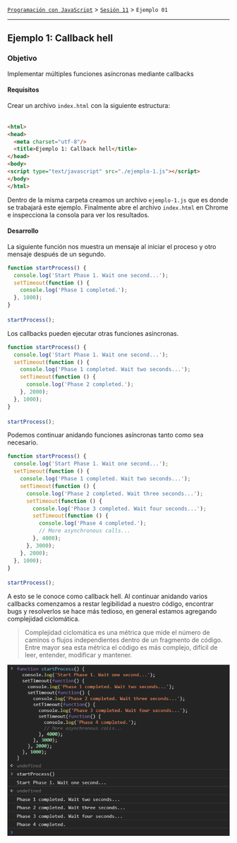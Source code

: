 [`Programación con JavaScript`](../../Readme.md) > [`Sesión 11`](../Readme.md) > `Ejemplo 01`

---

## Ejemplo 1: Callback hell

### Objetivo

Implementar múltiples funciones asíncronas mediante callbacks

#### Requisitos

Crear un archivo `index.html` con la siguiente estructura:

```html

<html>
<head>
  <meta charset="utf-8"/>
  <title>Ejemplo 1: Callback hell</title>
</head>
<body>
<script type="text/javascript" src="./ejemplo-1.js"></script>
</body>
</html>
```

Dentro de la misma carpeta creamos un archivo `ejemplo-1.js` que es donde se trabajará este ejemplo. Finalmente abre el
archivo `index.html`
en Chrome e inspecciona la consola para ver los resultados.

#### Desarrollo

La siguiente función nos muestra un mensaje al iniciar el proceso y otro mensaje después de un segundo.

```javascript
function startProcess() {
  console.log('Start Phase 1. Wait one second...');
  setTimeout(function () {
    console.log('Phase 1 completed.');
  }, 1000);
}

startProcess();
```

Los callbacks pueden ejecutar otras funciones asíncronas.

```javascript
function startProcess() {
  console.log('Start Phase 1. Wait one second...');
  setTimeout(function () {
    console.log('Phase 1 completed. Wait two seconds...');
    setTimeout(function () {
      console.log('Phase 2 completed.');
    }, 2000);
  }, 1000);
}

startProcess();
```

Podemos continuar anidando funciones asíncronas tanto como sea necesario.

```javascript
function startProcess() {
  console.log('Start Phase 1. Wait one second...');
  setTimeout(function () {
    console.log('Phase 1 completed. Wait two seconds...');
    setTimeout(function () {
      console.log('Phase 2 completed. Wait three seconds...');
      setTimeout(function () {
        console.log('Phase 3 completed. Wait four seconds...');
        setTimeout(function () {
          console.log('Phase 4 completed.');
          // More asynchronous calls...
        }, 4000);
      }, 3000);
    }, 2000);
  }, 1000);
}

startProcess();
```

A esto se le conoce como callback hell. Al continuar anidando varios callbacks comenzamos a restar legibilidad a nuestro
código, encontrar bugs y resolverlos se hace más tedioso, en general estamos agregando complejidad ciclomática.

> Complejidad ciclomática es una métrica que mide el número de caminos o flujos independientes dentro de un fragmento
> de código. Entre mayor sea esta métrica el código es más complejo, difícil de leer, entender, modificar y mantener.

![Callback Hell](./assets/callback-hell.png)
